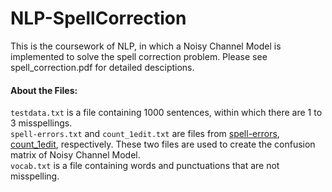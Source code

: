 # NLP-SpellCorrection
This is the coursework of NLP, in which a Noisy Channel Model is implemented to solve the spell correction problem. Please see spell_correction.pdf for detailed desciptions.

#### About the Files:
`testdata.txt` is a file containing 1000 sentences, within which there are 1 to 3 misspellings.  
`spell-errors.txt` and `count_1edit.txt` are files from [spell-errors](https://norvig.com/ngrams/spell-errors.txt), [count_1edit](https://norvig.com/ngrams/count_1edit.txt), respectively. These two files are used to create the confusion 	matrix of Noisy Channel Model.  
`vocab.txt` is a file containing words and punctuations that are not misspelling.
